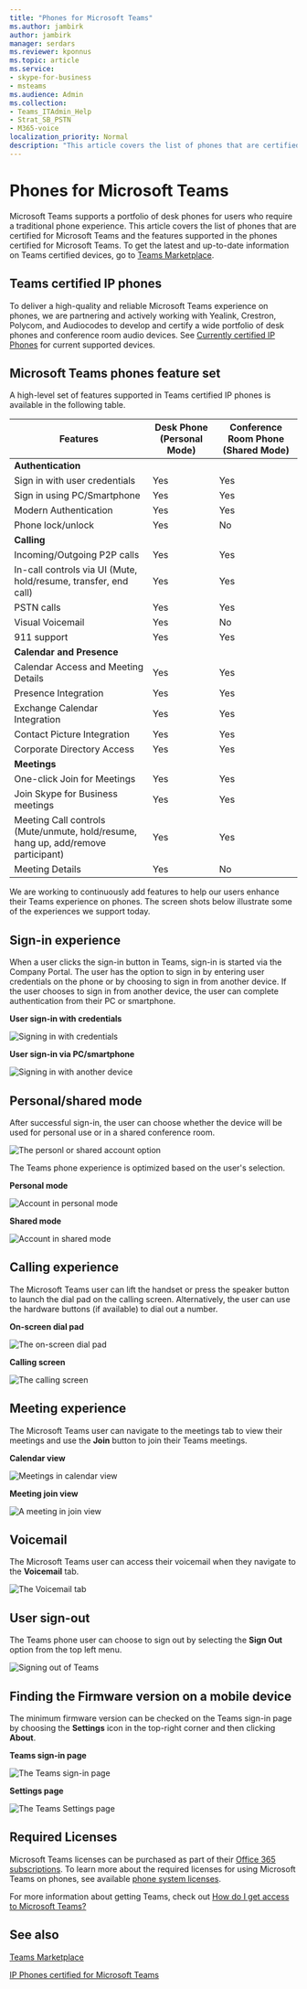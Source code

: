 ```yaml
---
title: "Phones for Microsoft Teams"
ms.author: jambirk
author: jambirk
manager: serdars
ms.reviewer: kponnus
ms.topic: article
ms.service: 
- skype-for-business
- msteams
ms.audience: Admin
ms.collection:  
- Teams_ITAdmin_Help
- Strat_SB_PSTN
- M365-voice
localization_priority: Normal
description: "This article covers the list of phones that are certified for Microsoft Teams and the features supported in the phones certified for Microsoft Teams."
---
```


# Phones for Microsoft Teams

Microsoft Teams supports a portfolio of desk phones for users who require a traditional phone experience. This article covers the list of phones that are certified for Microsoft Teams and the features supported in the phones certified for Microsoft Teams. To get the latest and up-to-date information on Teams certified devices, go to [Teams Marketplace](http://office.com/teamsdevices).

## Teams certified IP phones 

To deliver a high-quality and reliable Microsoft Teams experience on phones, we are partnering and actively working with Yealink, Crestron, Polycom, and Audiocodes to develop and certify a wide portfolio of desk phones and conference room audio devices. See [Currently certified IP Phones](/SfbPartnerCertification/certification/teams-ip-phones.md#currently-certified-ip-phones?toc=/MicrosoftTeams/toc.json&bc=/microsoftteams/breadcrumb/toc.json) for current supported devices.

## Microsoft Teams phones feature set

A high-level set of features supported in Teams certified IP phones is available in the following table.

|Features |Desk Phone (Personal Mode) |Conference Room Phone (Shared Mode)|
|---------|---------|---------|
|**Authentication** | |  |
|Sign in with user credentials |  Yes | Yes|
|Sign in using PC/Smartphone  | Yes |Yes|
|Modern Authentication | Yes |Yes |
|Phone lock/unlock | Yes |No |
|**Calling** |  |  |
|Incoming/Outgoing P2P calls | Yes  |Yes |
|In-call controls via UI (Mute, hold/resume, transfer, end call)| Yes  |Yes |
|PSTN calls| Yes  |Yes |
|Visual Voicemail | Yes | No |
|911 support  | Yes  |Yes |
|**Calendar and Presence**|   | |
|Calendar Access and Meeting Details|Yes |Yes|
|Presence Integration |Yes|Yes|
|Exchange Calendar Integration |Yes|Yes|
|Contact Picture Integration  |Yes|Yes|
|Corporate Directory Access | Yes|Yes|
|**Meetings**|   ||
|One-click Join for Meetings  | Yes  |Yes |
|Join Skype for Business meetings | Yes  | Yes|
|Meeting Call controls (Mute/unmute, hold/resume, hang up, add/remove participant)|Yes|Yes|
|Meeting Details|Yes|No|

We are working to continuously add features to help our users enhance their Teams experience on phones. The screen shots below illustrate some of the experiences we support today.

## Sign-in experience

When a user clicks the sign-in button in Teams, sign-in is started via the Company Portal. The user has the option to sign in by entering user credentials on the phone or by choosing to sign in from another device. If the user chooses to sign in from another device, the user can complete authentication from their PC or smartphone.

**User sign-in with credentials**

![Signing in with credentials](media/sign-in-with-credentials.png)

**User sign-in via PC/smartphone**

![Signing in with another device](media/sign-in-with-device.jpg)

## Personal/shared mode

After successful sign-in, the user can choose whether the device will be used for personal use or in a shared conference room.

![The personl or shared account option](media/personal-vs-shared-mode.jpg)

The Teams phone experience is optimized based on the user's selection.

**Personal mode**

![Account in personal mode](media/personal-mode.png)

**Shared mode**

![Account in shared mode](media/shared-mode.png)

## Calling experience

The Microsoft Teams user can lift the handset or press the speaker button to launch the dial pad on the calling screen. Alternatively, the user can use the hardware buttons (if available) to dial out a number.

**On-screen dial pad**

![The on-screen dial pad](media/on-screen-dial-pad.png)

**Calling screen**

![The calling screen](media/calling-screen.png)

## Meeting experience

The Microsoft Teams user can navigate to the meetings tab to view their meetings and use the **Join** button to join their Teams meetings.

**Calendar view**

![Meetings in calendar view](media/calendar-view.png)

**Meeting join view**

![A meeting in join view](media/meeting-join-view.png)


## Voicemail

The Microsoft Teams user can access their voicemail when they navigate to the **Voicemail** tab.

![The Voicemail tab](media/voicemail-tab.png)

## User sign-out

The Teams phone user can choose to sign out by selecting the **Sign Out** option from the top left menu.

![Signing out of Teams](media/teams-sign-out.png)

## Finding the Firmware version on a mobile device

The minimum firmware version can be checked on the Teams sign-in page by choosing the **Settings** icon in the top-right corner and then clicking **About**.

**Teams sign-in page**

![The Teams sign-in page](media/teams-sign-in-page.jpg)

**Settings page**

![The Teams Settings page](media/teams-settings-page.jpg)

## Required Licenses

Microsoft Teams licenses can be purchased as part of their [Office 365 subscriptions](Office-365-licensing.md). To learn more about the required licenses for using Microsoft Teams on phones, see available [phone system licenses](https://products.office.com/en-us/microsoft-teams/voice-calling).

For more information about getting Teams, check out [How do I get access to Microsoft Teams?](https://support.office.com/article/fc7f1634-abd3-4f26-a597-9df16e4ca65b)

## See also

[Teams Marketplace](http://office.com/teamsdevices)

[IP Phones certified for Microsoft Teams](/skypeforbusiness/certification/teams-ip-phones?toc=/MicrosoftTeams/toc.json&bc=/microsoftteams/breadcrumb/toc.json)